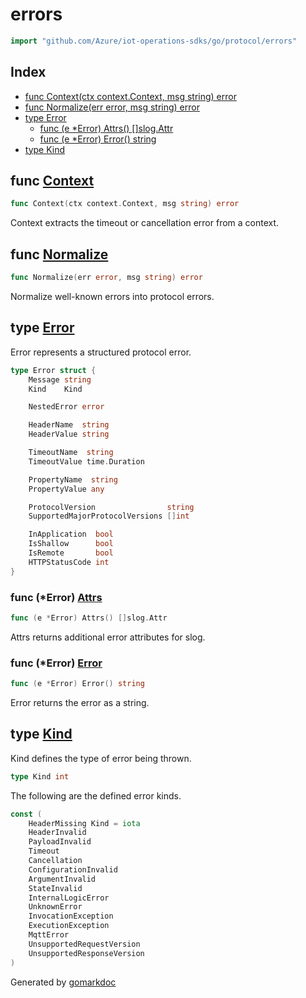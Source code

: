 <!-- Code generated by gomarkdoc. DO NOT EDIT -->

# errors

```go
import "github.com/Azure/iot-operations-sdks/go/protocol/errors"
```

## Index

- [func Context\(ctx context.Context, msg string\) error](<#Context>)
- [func Normalize\(err error, msg string\) error](<#Normalize>)
- [type Error](<#Error>)
  - [func \(e \*Error\) Attrs\(\) \[\]slog.Attr](<#Error.Attrs>)
  - [func \(e \*Error\) Error\(\) string](<#Error.Error>)
- [type Kind](<#Kind>)


<a name="Context"></a>
## func [Context](<https://github.com/Azure/iot-operations-sdks/blob/main/go/protocol/errors/util.go#L44>)

```go
func Context(ctx context.Context, msg string) error
```

Context extracts the timeout or cancellation error from a context.

<a name="Normalize"></a>
## func [Normalize](<https://github.com/Azure/iot-operations-sdks/blob/main/go/protocol/errors/util.go#L13>)

```go
func Normalize(err error, msg string) error
```

Normalize well\-known errors into protocol errors.

<a name="Error"></a>
## type [Error](<https://github.com/Azure/iot-operations-sdks/blob/main/go/protocol/errors/errors.go#L9-L34>)

Error represents a structured protocol error.

```go
type Error struct {
    Message string
    Kind    Kind

    NestedError error

    HeaderName  string
    HeaderValue string

    TimeoutName  string
    TimeoutValue time.Duration

    PropertyName  string
    PropertyValue any

    ProtocolVersion                string
    SupportedMajorProtocolVersions []int

    InApplication  bool
    IsShallow      bool
    IsRemote       bool
    HTTPStatusCode int
}
```

<a name="Error.Attrs"></a>
### func \(\*Error\) [Attrs](<https://github.com/Azure/iot-operations-sdks/blob/main/go/protocol/errors/logging.go#L8>)

```go
func (e *Error) Attrs() []slog.Attr
```

Attrs returns additional error attributes for slog.

<a name="Error.Error"></a>
### func \(\*Error\) [Error](<https://github.com/Azure/iot-operations-sdks/blob/main/go/protocol/errors/errors.go#L60>)

```go
func (e *Error) Error() string
```

Error returns the error as a string.

<a name="Kind"></a>
## type [Kind](<https://github.com/Azure/iot-operations-sdks/blob/main/go/protocol/errors/errors.go#L37>)

Kind defines the type of error being thrown.

```go
type Kind int
```

<a name="HeaderMissing"></a>The following are the defined error kinds.

```go
const (
    HeaderMissing Kind = iota
    HeaderInvalid
    PayloadInvalid
    Timeout
    Cancellation
    ConfigurationInvalid
    ArgumentInvalid
    StateInvalid
    InternalLogicError
    UnknownError
    InvocationException
    ExecutionException
    MqttError
    UnsupportedRequestVersion
    UnsupportedResponseVersion
)
```

Generated by [gomarkdoc](<https://github.com/princjef/gomarkdoc>)
